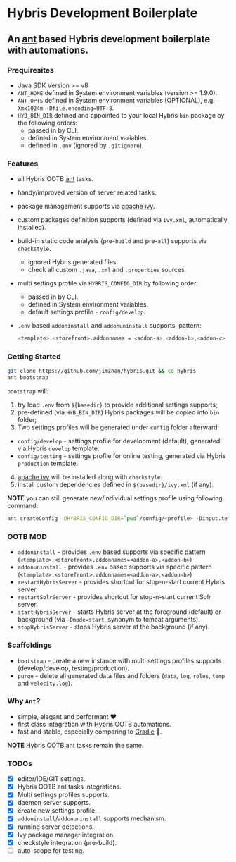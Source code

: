# Hybris Development Boilerplate

## An [ant](http://ant.apache.org/) based Hybris development boilerplate with automations.

### Prequiresites

  - Java SDK Version >= v8
  - `ANT_HOME` defined in System environment variables (version >= 1.9.0).
  - `ANT_OPTS` defined in System environment variables (OPTIONAL), e.g. `-Xmx1024m -Dfile.encoding=UTF-8`.
  - `HYB_BIN_DIR` defined and appointed to your local Hybris `bin` package by the following orders:
    * passed in by CLI.
    * defined in System environment variables.
    * defined in `.env` (ignored by `.gitignore`).

### Features

  - all Hybris OOTB [ant](http://ant.apache.org/) tasks.
  - handy/improved version of server related tasks. 
  - package management supports via [apache ivy](http://ant.apache.org/ivy/).
  - custom packages definition supports (defined via `ivy.xml`, automatically installed).
  - build-in static code analysis (pre-`build` and pre-`all`) supports via `checkstyle`.
    - ignored Hybris generated files.
    - check all custom `.java`, `.xml` and `.properties` sources.
  - multi settings profile via `HYBRIS_CONFIG_DIR` by following order:
    * passed in by CLI.
    * defined in System environment variables.
    * default settings profile - `config/develop`.
  - `.env` based `addoninstall` and `addonuninstall` supports, pattern:

    ```bash 
    <template>.<storefront>.addonnames = <addon-a>,<addon-b>,<addon-c>
    ```

### Getting Started

  ```bash
  git clone https://github.com/jimzhan/hybris.git && cd hybris
  ant bootstrap
  ```

`bootstrap` will:

1. try load `.env` from `${basedir}` to provide additional settings supports;
2. pre-defined (via `HYB_BIN_DIR`) Hybris packages will be copied into `bin` folder;
3. Two settings profiles will be generated under `config` folder afterward:

* `config/develop` - settings profile for development (default), generated via Hybris `develop` template.
* `config/testing` - settings profile for online testing, generated via Hybris `production` template.

4. [apache ivy](http://ant.apache.org/ivy/) will be installed along with `checkstyle`.
5. install custom dependencies defined in `${basedir}/ivy.xml` (if any).


**NOTE** you can still generate new/individual settings profile using following command:

  ```bash
  ant createConfig -DHYBRIS_CONFIG_DIR=`pwd`/config/<profile> -Dinput.template=<develop|production>
  ```

### OOTB MOD

- `addoninstall` - provides `.env` based supports via specific pattern (`<template>.<storefront>.addonnames=<addon-a>,<addon-b>`)
- `addonuninstall` - provides `.env` based supports via specific pattern (`<template>.<storefront>.addonnames=<addon-a>,<addon-b>`)
- `restartHybrisServer` - provides shortcut for stop-n-start current Hybris server.
- `restartSolrServer` - provides shortcut for stop-n-start current Solr server.
- `startHybrisServer` - starts Hybris server at the foreground (default) or background (via `-Dmode=start`, synonym to tomcat arguments).
- `stopHybrisServer` - stops Hybris server at the background (if any).

### Scaffoldings 

- `bootstrap` - create a new instance with multi settings profiles supports (develop/develop, testing/production).
- `purge` - delete all generated data files and folders (`data`, `log`, `roles`, `temp` and `velocity.log`).


### Why `Ant`?

- simple, elegant and performant :heart:
- first class integration with Hybris OOTB automations.
- fast and stable, especially comparing to [Gradle](https://gradle.org/) :shit:.

**NOTE** Hybris OOTB ant tasks remain the same.


### TODOs
- [x] editor/IDE/GIT settings.
- [x] Hybris OOTB ant tasks integrations.
- [x] Multi settings profiles supports.
- [x] daemon server supports.
- [x] create new settings profile.
- [x] `addoninstall`/`addonuninstall` supports mechanism.
- [x] running server detections.
- [x] Ivy package manager integration.
- [x] checkstyle integration (pre-build).
- [ ] auto-scope for testing.
